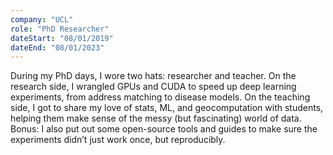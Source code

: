 ```yaml
---
company: "UCL"
role: "PhD Researcher"
dateStart: "08/01/2019"
dateEnd: "08/01/2023"
---
```


During my PhD days, I wore two hats: researcher and teacher. On the research side, I wrangled GPUs and CUDA to speed up deep learning experiments, from address matching to disease models. On the teaching side, I got to share my love of stats, ML, and geocomputation with students, helping them make sense of the messy (but fascinating) world of data. Bonus: I also put out some open-source tools and guides to make sure the experiments didn’t just work once, but reproducibly. 
